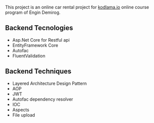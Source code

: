 This project is an online car rental project for <a href="https://www.kodlama.io/" target="_blank">kodlama.io</a> online course program of Engin Demirog.

<h2>Backend Tecnologies</h2>
<ul>
  <li>Asp.Net Core for Restful api</li>

  <li>EntityFramework Core</li>

  <li>Autofac</li>

  <li>FluentValidation</li>
</ul>
<h2>Backend Techniques</h2>
<ul>
  <li>Layered Architecture Design Pattern</li>

  <li>AOP</li>

  <li>JWT</li>

  <li>Autofac dependency resolver</li>

  <li>IOC</li>

  <li>Aspects</li>

  <li>File upload</li>
  </ul>

